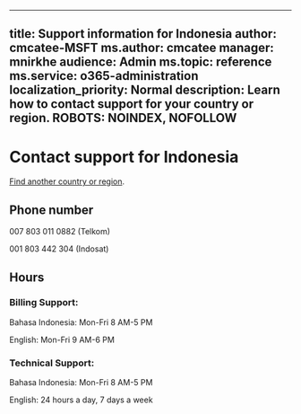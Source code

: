 ﻿
---                                
title: Support information for Indonesia
author: cmcatee-MSFT
ms.author: cmcatee
manager: mnirkhe
audience: Admin
ms.topic: reference
ms.service: o365-administration
localization_priority: Normal
description: Learn how to contact support for your country or region.
ROBOTS: NOINDEX, NOFOLLOW
---

# Contact support for Indonesia

[Find another country or region](../contact-support-for-business-products.md).

## Phone number
007 803 011 0882 (Telkom)

001 803 442 304 (Indosat)

## Hours
### Billing Support:

Bahasa Indonesia: Mon-Fri 8 AM-5 PM

English: Mon-Fri 9 AM-6 PM

### Technical Support:

Bahasa Indonesia: Mon-Fri 8 AM-5 PM

English: 24 hours a day, 7 days a week




